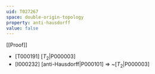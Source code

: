 ```yaml
---
uid: T027267
space: double-origin-topology
property: anti-hausdorff
value: false
---
```

[[Proof]]

* [T000191] [$T_2$|P000003]
* [I000232] [anti-Hausdorff|P000101] => ~[$T_2$|P000003]

